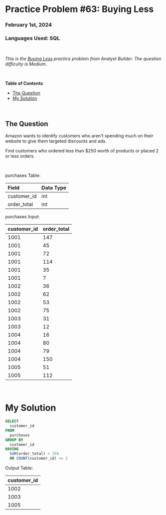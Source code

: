 # **Practice Problem #63: Buying Less**
### February 1st, 2024
### Languages Used: SQL

<br>

*This is the [Buying Less](https://www.analystbuilder.com/questions/buying-less-FeGKV) practice problem from Analyst Builder. The question difficulty is Medium.*

<br>

**Table of Contents**

-   [The Question](#the-question)
-   [My Solution](#my-solution)
  
<br>

## The Question

Amazon wants to identify customers who aren't spending much on their website to give them targeted discounts and ads.

Find customers who ordered less than $250 worth of products or placed 2 or less orders.

<br>

purchases Table:

| Field       | Data Type |
| :---------- | :-------- |
| customer_id | int       |
| order_total | int       |

purchases Input:

| customer_id | order_total |
| :---------- | :---------- |
| 1001        | 147         |
| 1001        | 45          |
| 1001        | 72          |
| 1001        | 114         |
| 1001        | 35          |
| 1001        | 7           |
| 1002        | 36          |
| 1002        | 62          |
| 1002        | 53          |
| 1002        | 75          |
| 1003        | 31          |
| 1003        | 12          |
| 1004        | 16          |
| 1004        | 80          |
| 1004        | 79          |
| 1004        | 150         |
| 1005        | 51          |
| 1005        | 112         |

<br>

# My Solution

``` SQL
SELECT 
  customer_id 
FROM 
  purchases
GROUP BY
  customer_id
HAVING
  SUM(order_total) < 250
  OR COUNT(customer_id) <= 2
```

Output Table:

| customer_id |
| :---------- |
| 1002        |
| 1003        |
| 1005        |
